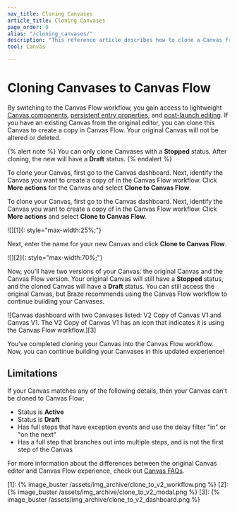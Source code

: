 ```yaml
---
nav_title: Cloning Canvases
article_title: Cloning Canvases
page_order: 0
alias: "/cloning_canvases/"
description: "This reference article describes how to clone a Canvas from the original Canvas editor into the Canvas Flow workflow."
tool: Canvas

---
```


# Cloning Canvases to Canvas Flow

By switching to the Canvas Flow workflow, you gain access to lightweight [Canvas components]({{site.baseurl}}/user_guide/engagement_tools/canvas/canvas_components), [persistent entry properties]({{site.baseurl}}/user_guide/engagement_tools/canvas/create_a_canvas/canvas_persistent_entry_properties/), and [post-launch editing]({{site.baseurl}}/post-launch_edits). If you have an existing Canvas from the original editor, you can clone this Canvas to create a copy in Canvas Flow. Your original Canvas will not be altered or deleted.

{% alert note %}
You can only clone Canvases with a **Stopped** status. After cloning, the new will have a **Draft** status. 
{% endalert %}

To clone your Canvas, first go to the Canvas dashboard. Next, identify the Canvas you want to create a copy of in the Canvas Flow workflow. Click <i class="fas fa-ellipsis-vertical"></i> **More actions** for the Canvas and select **Clone to Canvas Flow**. 

To clone your Canvas, first go to the Canvas dashboard. Next, identify the Canvas you want to create a copy of in the Canvas Flow workflow. Click <i class="fas fa-ellipsis-vertical"></i> **More actions** and select **Clone to Canvas Flow**.

![][1]{: style="max-width:25%;"}

Next, enter the name for your new Canvas and click **Clone to Canvas Flow**. 

![][2]{: style="max-width:70%;"}

Now, you’ll have two versions of your Canvas: the original Canvas and the Canvas Flow version. Your original Canvas will still have a **Stopped** status, and the cloned Canvas will have a **Draft** status. You can still access the original Canvas, but Braze recommends using the Canvas Flow workflow to continue building your Canvases.

![Canvas dashboard with two Canvases listed: V2 Copy of Canvas V1 and Canvas V1. The V2 Copy of Canvas V1 has an icon that indicates it is using the Canvas Flow workflow.][3]

You've completed cloning your Canvas into the Canvas Flow workflow. Now, you can continue building your Canvases in this updated experience!

## Limitations

If your Canvas matches any of the following details, then your Canvas can't be cloned to Canvas Flow:

- Status is **Active** 
- Status is **Draft**
- Has full steps that have exception events and use the delay filter "in" or "on the next"
- Has a full step that branches out into multiple steps, and is not the first step of the Canvas

For more information about the differences between the original Canvas editor and Canvas Flow experience, check out [Canvas FAQs]({{site.baseurl}}/user_guide/engagement_tools/canvas/faqs/#what-are-the-main-differences-between-canvas-flow-and-the-original-canvas-editor).


[1]: {% image_buster /assets/img_archive/clone_to_v2_workflow.png %}
[2]: {% image_buster /assets/img_archive/clone_to_v2_modal.png %}
[3]: {% image_buster /assets/img_archive/clone_to_v2_dashboard.png %}